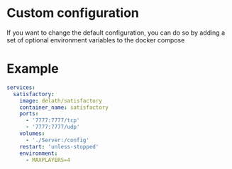 # Custom configuration

If you want to change the default configuration, you can do so by adding a set of optional environment variables to the docker compose

# Example

```yaml
services:
  satisfactory:
    image: delath/satisfactory
    container_name: satisfactory
    ports:
      - '7777:7777/tcp'
      - '7777:7777/udp'
    volumes:
      - './Server:/config'
    restart: 'unless-stopped'
    environment:
      - MAXPLAYERS=4
```

